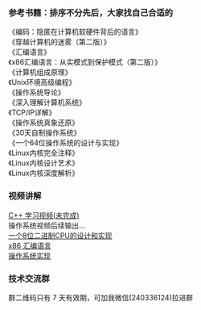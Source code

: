 ### 参考书籍：排序不分先后，大家找自己合适的  
《编码：隐匿在计算机软硬件背后的语言》  
《穿越计算机的迷雾（第二版）》  
《汇编语言》  
《x86汇编语言：从实模式到保护模式（第二版）》  
《计算机组成原理》  
《Unix环境高级编程》  
《操作系统导论》  
《深入理解计算机系统》  
《TCP/IP详解》  
《操作系统真象还原》  
《30天自制操作系统》  
《一个64位操作系统的设计与实现》  
《Linux内核完全注释》  
《Linux内核设计艺术》  
《Linux内核深度解析》

### 视频讲解
[C++ 学习视频(未完成)](https://www.bilibili.com/video/BV1Ga4y1m79j)  
操作系统视频后续输出...  
[一个8位二进制CPU的设计和实现](https://www.bilibili.com/video/BV1aP4y1s7Vf)  
[x86 汇编语言](https://www.bilibili.com/video/BV1b44y1k7mT)  
[操作系统实现](https://www.bilibili.com/video/BV1gR4y1u7or)  

### 技术交流群
群二维码只有 7 天有效期，可加我微信(240336124)拉进群